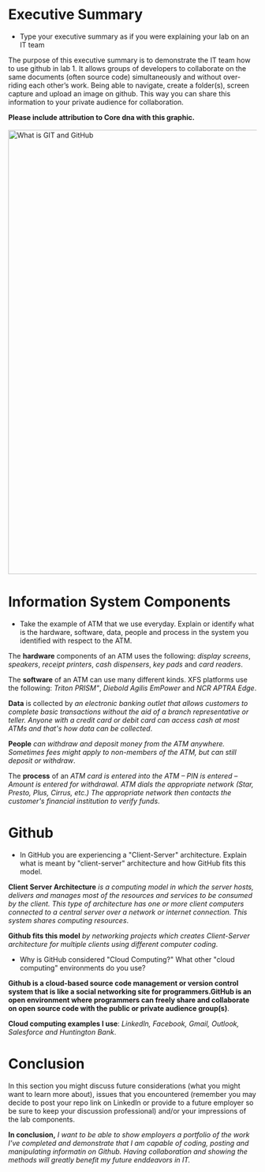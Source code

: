 # Executive Summary
* Type your executive summary as if you were explaining your lab on an IT team

The purpose of this executive summary is to demonstrate the IT team how to use github in lab 1. It allows groups of developers to collaborate on the same documents (often source code) simultaneously and without over-riding each other’s work.  Being able to navigate, create a folder(s), screen capture and upload an image on github. This way you can share this information to your private audience for collaboration.

<p><strong>Please include attribution to Core dna with this graphic.</strong><br /><br /><a href='https://www.coredna.com/blogs/what-is-git-and-github-part-two'><img src='http://www.coredna.com/web_images/What-is-Git-Infographic.png' alt='What is GIT and GitHub' width='900px' border='0' /></a></p>

# Information System Components  

* Take the example of ATM that we use everyday. Explain or identify what is the hardware, software, data, people and process in the system you identified with respect to the ATM.

The **hardware** components of an ATM uses the following: *display screens*, *speakers*, *receipt printers*, *cash dispensers*, *key pads* and *card readers*.

The **software** of an ATM can use many different kinds. XFS platforms use the following: *Triton PRISM"*, *Diebold Agilis EmPower* and *NCR APTRA Edge*.

**Data** is collected by *an electronic banking outlet that allows customers to complete basic transactions without the aid of a branch representative or teller. Anyone with a credit card or debit card can access cash at most ATMs and that's how data can be collected*.

**People** *can withdraw and deposit money from the ATM anywhere. Sometimes fees might apply to non-members of the ATM, but can still deposit or withdraw*.

The **process** of an *ATM card is entered into the ATM – PIN is entered – Amount is entered for withdrawal. ATM dials the appropriate network (Star, Presto, Plus, Cirrus, etc.) The appropriate network then contacts the customer's financial institution to verify funds*.

# Github

* In GitHub you are experiencing a "Client-Server" architecture.  Explain what is meant by "client-server" architecture and how GitHub fits this model. 

**Client Server Architecture** *is a computing model in which the server hosts, delivers and manages most of the resources and services to be consumed by the client. This type of architecture has one or more client computers connected to a central server over a network or internet connection. This system shares computing resources*. 

**Github fits this model** *by networking projects which creates Client-Server architecture for multiple clients using different computer coding*.

* Why is GitHub considered "Cloud Computing?" What other "cloud computing" environments do you use?

**Github is a cloud-based source code management or version control system that is like a social networking site for programmers.GitHub is an open environment where programmers can freely share and collaborate on open source code with the public or private audience group(s)**.

**Cloud computing examples I use**: *Linkedln, Facebook, Gmail, Outlook, Salesforce and Huntington Bank*.

# Conclusion
In this section you might discuss future considerations (what you might want to learn more about), issues that you encountered (remember you may decide to post your repo link on LinkedIn or provide to a future employer so be sure to keep your discussion professional) and/or your impressions of the lab components.

**In conclusion,** *I want to be able to show employers a portfolio of the work I've completed and demonstrate that I am capable of coding, posting and manipulating informatin on Github. Having collaboration and showing the methods will greatly benefit my future enddeavors in IT.*
